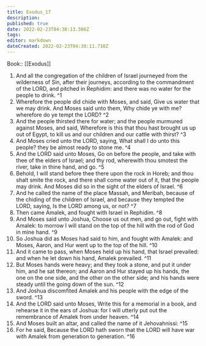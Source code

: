 ```yaml
---
title: Exodus_17
description: 
published: true
date: 2022-02-23T04:38:13.506Z
tags: 
editor: markdown
dateCreated: 2022-02-23T04:38:11.710Z
---
```


 Book:: [[Exodus]]
 1. And all the congregation of the children of Israel journeyed from the wilderness of Sin, after their journeys, according to the commandment of the LORD, and pitched in Rephidim: and there was no water for the people to drink. ^1
 2. Wherefore the people did chide with Moses, and said, Give us water that we may drink. And Moses said unto them, Why chide ye with me? wherefore do ye tempt the LORD? ^2
 3. And the people thirsted there for water; and the people murmured against Moses, and said, Wherefore is this that thou hast brought us up out of Egypt, to kill us and our children and our cattle with thirst? ^3
 4. And Moses cried unto the LORD, saying, What shall I do unto this people? they be almost ready to stone me. ^4
 5. And the LORD said unto Moses, Go on before the people, and take with thee of the elders of Israel; and thy rod, wherewith thou smotest the river, take in thine hand, and go. ^5
 6. Behold, I will stand before thee there upon the rock in Horeb; and thou shalt smite the rock, and there shall come water out of it, that the people may drink. And Moses did so in the sight of the elders of Israel. ^6
 7. And he called the name of the place Massah, and Meribah, because of the chiding of the children of Israel, and because they tempted the LORD, saying, Is the LORD among us, or not? ^7
 8. Then came Amalek, and fought with Israel in Rephidim. ^8
 9. And Moses said unto Joshua, Choose us out men, and go out, fight with Amalek: to morrow I will stand on the top of the hill with the rod of God in mine hand. ^9
 10. So Joshua did as Moses had said to him, and fought with Amalek: and Moses, Aaron, and Hur went up to the top of the hill. ^10
 11. And it came to pass, when Moses held up his hand, that Israel prevailed: and when he let down his hand, Amalek prevailed. ^11
 12. But Moses hands were heavy; and they took a stone, and put it under him, and he sat thereon; and Aaron and Hur stayed up his hands, the one on the one side, and the other on the other side; and his hands were steady until the going down of the sun. ^12
 13. And Joshua discomfited Amalek and his people with the edge of the sword. ^13
 14. And the LORD said unto Moses, Write this for a memorial in a book, and rehearse it in the ears of Joshua: for I will utterly put out the remembrance of Amalek from under heaven. ^14
 15. And Moses built an altar, and called the name of it Jehovahnissi: ^15
 16. For he said, Because the LORD hath sworn that the LORD will have war with Amalek from generation to generation. ^16
